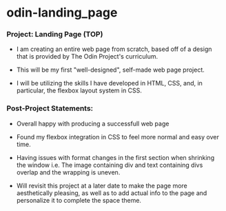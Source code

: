 # odin-landing_page
### Project: Landing Page (TOP)

- I am creating an entire web page from scratch, based off of a design that is provided by The Odin Project's curriculum. 

- This will be my first "well-designed", self-made web page project.

- I will be utilizing the skills I have developed in HTML, CSS, and, in particular, the flexbox layout system in CSS. 


### Post-Project Statements: 

- Overall happy with producing a successfull web page

- Found my flexbox integration in CSS to feel more normal and easy over time.

- Having issues with format changes in the first section when shrinking the window 
    i.e. The image containing div and text containing divs overlap and the wrapping is uneven.

- Will revisit this project at a later date to make the page more aesthetically pleasing, as well as to add actual info to the page and personalize it to complete the space theme. 